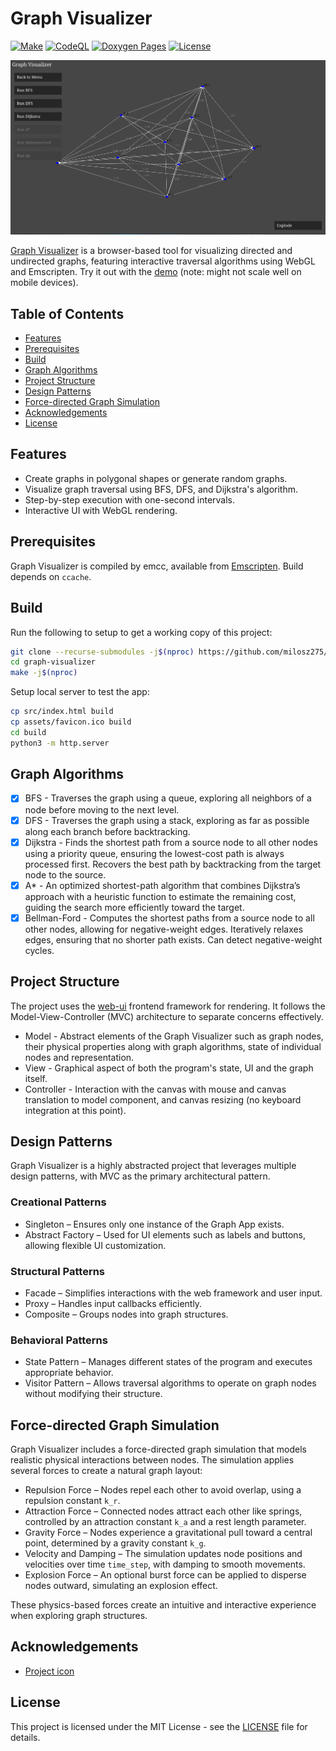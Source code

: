 # Graph Visualizer

[![Make](https://github.com/milosz275/graph-visualizer/actions/workflows/makefile.yml/badge.svg)](https://github.com/milosz275/graph-visualizer/actions/workflows/makefile.yml)
[![CodeQL](https://github.com/milosz275/graph-visualizer/actions/workflows/codeql.yml/badge.svg)](https://github.com/milosz275/graph-visualizer/actions/workflows/codeql.yml)
[![Doxygen Pages](https://github.com/milosz275/graph-visualizer/actions/workflows/doxygen-pages.yml/badge.svg)](https://github.com/milosz275/graph-visualizer/actions/workflows/doxygen-pages.yml)
[![License](https://img.shields.io/github/license/milosz275/graph-visualizer)](/LICENSE)

![Logo](assets/logo.png)

[Graph Visualizer](https://github.com/milosz275/graph-visualizer) is a browser-based tool for visualizing directed and undirected graphs, featuring interactive traversal algorithms using WebGL and Emscripten. Try it out with the [demo](https://milosz275.github.io/graph-visualizer/demo) (note: might not scale well on mobile devices).

## Table of Contents

- [Features](#features)
- [Prerequisites](#prerequisites)
- [Build](#build)
- [Graph Algorithms](#graph-algorithms)
- [Project Structure](#project-structure)
- [Design Patterns](#design-patterns)
- [Force-directed Graph Simulation](#force-directed-graph-simulation)
- [Acknowledgements](#acknowledgements)
- [License](#license)

## Features

- Create graphs in polygonal shapes or generate random graphs.
- Visualize graph traversal using BFS, DFS, and Dijkstra's algorithm.
- Step-by-step execution with one-second intervals.
- Interactive UI with WebGL rendering.

## Prerequisites

Graph Visualizer is compiled by emcc, available from [Emscripten](https://emscripten.org/). Build depends on `ccache`.

## Build

Run the following to setup to get a working copy of this project:

```bash
git clone --recurse-submodules -j$(nproc) https://github.com/milosz275/graph-visualizer
cd graph-visualizer
make -j$(nproc)
```

Setup local server to test the app:

```bash
cp src/index.html build
cp assets/favicon.ico build
cd build
python3 -m http.server
```

## Graph Algorithms

- [x] BFS - Traverses the graph using a queue, exploring all neighbors of a node before moving to the next level.
- [x] DFS - Traverses the graph using a stack, exploring as far as possible along each branch before backtracking.
- [x] Dijkstra - Finds the shortest path from a source node to all other nodes using a priority queue, ensuring the lowest-cost path is always processed first. Recovers the best path by backtracking from the target node to the source.
- [x] A* - An optimized shortest-path algorithm that combines Dijkstra’s approach with a heuristic function to estimate the remaining cost, guiding the search more efficiently toward the target.
- [x] Bellman-Ford - Computes the shortest paths from a source node to all other nodes, allowing for negative-weight edges. Iteratively relaxes edges, ensuring that no shorter path exists. Can detect negative-weight cycles.

## Project Structure

The project uses the [web-ui](https://github.com/milosz275/web-ui) frontend framework for rendering. It follows the Model-View-Controller (MVC) architecture to separate concerns effectively.

- Model - Abstract elements of the Graph Visualizer such as graph nodes, their physical properties along with graph algorithms, state of individual nodes and representation.
- View - Graphical aspect of both the program's state, UI and the graph itself.
- Controller - Interaction with the canvas with mouse and canvas translation to model component, and canvas resizing (no keyboard integration at this point).

## Design Patterns

Graph Visualizer is a highly abstracted project that leverages multiple design patterns, with MVC as the primary architectural pattern.

### Creational Patterns

- Singleton – Ensures only one instance of the Graph App exists.
- Abstract Factory – Used for UI elements such as labels and buttons, allowing flexible UI customization.

### Structural Patterns

- Facade – Simplifies interactions with the web framework and user input.
- Proxy – Handles input callbacks efficiently.
- Composite – Groups nodes into graph structures.

### Behavioral Patterns

- State Pattern – Manages different states of the program and executes appropriate behavior.
- Visitor Pattern – Allows traversal algorithms to operate on graph nodes without modifying their structure.

## Force-directed Graph Simulation

Graph Visualizer includes a force-directed graph simulation that models realistic physical interactions between nodes. The simulation applies several forces to create a natural graph layout:

- Repulsion Force – Nodes repel each other to avoid overlap, using a repulsion constant `k_r`.
- Attraction Force – Connected nodes attract each other like springs, controlled by an attraction constant `k_a` and a rest length parameter.
- Gravity Force – Nodes experience a gravitational pull toward a central point, determined by a gravity constant `k_g`.
- Velocity and Damping – The simulation updates node positions and velocities over time `time_step`, with damping to smooth movements.
- Explosion Force – An optional burst force can be applied to disperse nodes outward, simulating an explosion effect.

These physics-based forces create an intuitive and interactive experience when exploring graph structures.

## Acknowledgements

- [Project icon](https://www.svgrepo.com/svg/451006/knowledge-graph)

## License

This project is licensed under the MIT License - see the [LICENSE](https://github.com/milosz275/graph-visualizer/blob/main/LICENSE) file for details.
